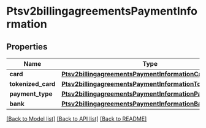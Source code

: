 # Ptsv2billingagreementsPaymentInformation

## Properties
Name | Type | Description | Notes
------------ | ------------- | ------------- | -------------
**card** | [**Ptsv2billingagreementsPaymentInformationCard**](Ptsv2billingagreementsPaymentInformationCard.md) |  | [optional] 
**tokenized_card** | [**Ptsv2billingagreementsPaymentInformationTokenizedCard**](Ptsv2billingagreementsPaymentInformationTokenizedCard.md) |  | [optional] 
**payment_type** | [**Ptsv2billingagreementsPaymentInformationPaymentType**](Ptsv2billingagreementsPaymentInformationPaymentType.md) |  | [optional] 
**bank** | [**Ptsv2billingagreementsPaymentInformationBank**](Ptsv2billingagreementsPaymentInformationBank.md) |  | [optional] 

[[Back to Model list]](../README.md#documentation-for-models) [[Back to API list]](../README.md#documentation-for-api-endpoints) [[Back to README]](../README.md)


